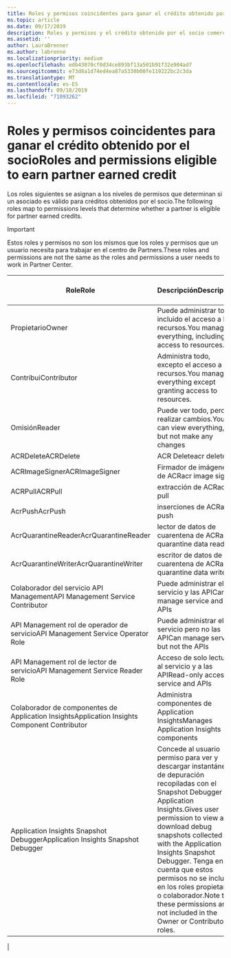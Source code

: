 ```yaml
---
title: Roles y permisos coincidentes para ganar el crédito obtenido por el socio | Centro de Partners
ms.topic: article
ms.date: 09/17/2019
description: Roles y permisos y el crédito obtenido por el socio comercial
ms.assetid: ''
author: LauraBrenner
ms.author: labrenne
ms.localizationpriority: medium
ms.openlocfilehash: edb43070cf0d34ce893bf13a501b91f32e904ad7
ms.sourcegitcommit: e73d8a1d74ed4ea87a5330b00fe119222bc2c3da
ms.translationtype: MT
ms.contentlocale: es-ES
ms.lasthandoff: 09/18/2019
ms.locfileid: "71093262"
---
```

# <a name="roles-and-permissions-eligible-to-earn-partner-earned-credit"></a><span data-ttu-id="d3376-103">Roles y permisos coincidentes para ganar el crédito obtenido por el socio</span><span class="sxs-lookup"><span data-stu-id="d3376-103">Roles and permissions eligible to earn partner earned credit</span></span>

<span data-ttu-id="d3376-104">Los roles siguientes se asignan a los niveles de permisos que determinan si un asociado es válido para créditos obtenidos por el socio.</span><span class="sxs-lookup"><span data-stu-id="d3376-104">The following roles map to permissions levels that determine whether a partner is eligible for partner earned credits.</span></span>

>[!Important]
><span data-ttu-id="d3376-105">Estos roles y permisos no son los mismos que los roles y permisos que un usuario necesita para trabajar en el centro de Partners.</span><span class="sxs-lookup"><span data-stu-id="d3376-105">These roles and permissions are not the same as the roles and permissions a user needs to work in Partner Center.</span></span>

|<span data-ttu-id="d3376-106">**Role**</span><span class="sxs-lookup"><span data-stu-id="d3376-106">**Role**</span></span>   |<span data-ttu-id="d3376-107">**Descripción**</span><span class="sxs-lookup"><span data-stu-id="d3376-107">**Description**</span></span>   |<span data-ttu-id="d3376-108">**PEC válido**</span><span class="sxs-lookup"><span data-stu-id="d3376-108">**PEC eligible**</span></span>   |
|-----------------|:------------------|:--------------|
|<span data-ttu-id="d3376-109">Propietario</span><span class="sxs-lookup"><span data-stu-id="d3376-109">Owner</span></span>  |<span data-ttu-id="d3376-110">Puede administrar todo, incluido el acceso a los recursos.</span><span class="sxs-lookup"><span data-stu-id="d3376-110">You manage everything, including access to resources.</span></span>|<span data-ttu-id="d3376-111">Sí</span><span class="sxs-lookup"><span data-stu-id="d3376-111">Yes</span></span>|
|<span data-ttu-id="d3376-112">Contribui</span><span class="sxs-lookup"><span data-stu-id="d3376-112">Contributor</span></span> |<span data-ttu-id="d3376-113">Administra todo, excepto el acceso a los recursos.</span><span class="sxs-lookup"><span data-stu-id="d3376-113">You manage everything except granting access to resources.</span></span>|<span data-ttu-id="d3376-114">Sí</span><span class="sxs-lookup"><span data-stu-id="d3376-114">Yes</span></span>|
|<span data-ttu-id="d3376-115">Omisión</span><span class="sxs-lookup"><span data-stu-id="d3376-115">Reader</span></span>|<span data-ttu-id="d3376-116">Puede ver todo, pero no realizar cambios.</span><span class="sxs-lookup"><span data-stu-id="d3376-116">You can view everything, but not make any changes</span></span>|<span data-ttu-id="d3376-117">No</span><span class="sxs-lookup"><span data-stu-id="d3376-117">No</span></span>|
|<span data-ttu-id="d3376-118">ACRDelete</span><span class="sxs-lookup"><span data-stu-id="d3376-118">ACRDelete</span></span>|<span data-ttu-id="d3376-119">ACR Delete</span><span class="sxs-lookup"><span data-stu-id="d3376-119">acr delete</span></span>|<span data-ttu-id="d3376-120">Sí</span><span class="sxs-lookup"><span data-stu-id="d3376-120">Yes</span></span>|
|<span data-ttu-id="d3376-121">ACRImageSigner</span><span class="sxs-lookup"><span data-stu-id="d3376-121">ACRImageSigner</span></span>|<span data-ttu-id="d3376-122">Firmador de imágenes de ACR</span><span class="sxs-lookup"><span data-stu-id="d3376-122">acr image signer</span></span>|<span data-ttu-id="d3376-123">Sí</span><span class="sxs-lookup"><span data-stu-id="d3376-123">Yes</span></span>|
|<span data-ttu-id="d3376-124">ACRPull</span><span class="sxs-lookup"><span data-stu-id="d3376-124">ACRPull</span></span>|<span data-ttu-id="d3376-125">extracción de ACR</span><span class="sxs-lookup"><span data-stu-id="d3376-125">acr pull</span></span>|<span data-ttu-id="d3376-126">Sí</span><span class="sxs-lookup"><span data-stu-id="d3376-126">Yes</span></span>|
|<span data-ttu-id="d3376-127">AcrPush</span><span class="sxs-lookup"><span data-stu-id="d3376-127">AcrPush</span></span>|<span data-ttu-id="d3376-128">inserciones de ACR</span><span class="sxs-lookup"><span data-stu-id="d3376-128">acr push</span></span>|<span data-ttu-id="d3376-129">Sí</span><span class="sxs-lookup"><span data-stu-id="d3376-129">Yes</span></span>|
|<span data-ttu-id="d3376-130">AcrQuarantineReader</span><span class="sxs-lookup"><span data-stu-id="d3376-130">AcrQuarantineReader</span></span>|<span data-ttu-id="d3376-131">lector de datos de cuarentena de ACR</span><span class="sxs-lookup"><span data-stu-id="d3376-131">acr quarantine data reader</span></span>|<span data-ttu-id="d3376-132">No</span><span class="sxs-lookup"><span data-stu-id="d3376-132">No</span></span>|
|<span data-ttu-id="d3376-133">AcrQuarantineWriter</span><span class="sxs-lookup"><span data-stu-id="d3376-133">AcrQuarantineWriter</span></span>| <span data-ttu-id="d3376-134">escritor de datos de cuarentena de ACR</span><span class="sxs-lookup"><span data-stu-id="d3376-134">acr quarantine data writer</span></span>|<span data-ttu-id="d3376-135">Sí</span><span class="sxs-lookup"><span data-stu-id="d3376-135">Yes</span></span>|
|<span data-ttu-id="d3376-136">Colaborador del servicio API Management</span><span class="sxs-lookup"><span data-stu-id="d3376-136">API Management Service Contributor</span></span>|<span data-ttu-id="d3376-137">Puede administrar el servicio y las API</span><span class="sxs-lookup"><span data-stu-id="d3376-137">Can manage service and the APIs</span></span>|<span data-ttu-id="d3376-138">Sí</span><span class="sxs-lookup"><span data-stu-id="d3376-138">Yes</span></span>|
|<span data-ttu-id="d3376-139">API Management rol de operador de servicio</span><span class="sxs-lookup"><span data-stu-id="d3376-139">API Management Service Operator Role</span></span>|<span data-ttu-id="d3376-140">Puede administrar el servicio pero no las API</span><span class="sxs-lookup"><span data-stu-id="d3376-140">Can manage service but not the APIs</span></span>|<span data-ttu-id="d3376-141">Sí</span><span class="sxs-lookup"><span data-stu-id="d3376-141">Yes</span></span>|
|<span data-ttu-id="d3376-142">API Management rol de lector de servicio</span><span class="sxs-lookup"><span data-stu-id="d3376-142">API Management Service Reader Role</span></span>|<span data-ttu-id="d3376-143">Acceso de solo lectura al servicio y a las API</span><span class="sxs-lookup"><span data-stu-id="d3376-143">Read-only access to service and APIs</span></span>|<span data-ttu-id="d3376-144">No</span><span class="sxs-lookup"><span data-stu-id="d3376-144">No</span></span>|
|<span data-ttu-id="d3376-145">Colaborador de componentes de Application Insights</span><span class="sxs-lookup"><span data-stu-id="d3376-145">Application Insights Component Contributor</span></span>|<span data-ttu-id="d3376-146">Administra componentes de Application Insights</span><span class="sxs-lookup"><span data-stu-id="d3376-146">Manages Application Insights components</span></span>|<span data-ttu-id="d3376-147">Sí</span><span class="sxs-lookup"><span data-stu-id="d3376-147">Yes</span></span>|
|<span data-ttu-id="d3376-148">Application Insights Snapshot Debugger</span><span class="sxs-lookup"><span data-stu-id="d3376-148">Application Insights Snapshot Debugger</span></span>|<span data-ttu-id="d3376-149">Concede al usuario permiso para ver y descargar instantáneas de depuración recopiladas con el Snapshot Debugger de Application Insights.</span><span class="sxs-lookup"><span data-stu-id="d3376-149">Gives user permission to view and download debug snapshots collected with the Application Insights Snapshot Debugger.</span></span> <span data-ttu-id="d3376-150">Tenga en cuenta que estos permisos no se incluyen en los roles propietario o colaborador.</span><span class="sxs-lookup"><span data-stu-id="d3376-150">Note that these permissions are not included in the Owner or Contributor roles.</span></span>|<span data-ttu-id="d3376-151">Sí</span><span class="sxs-lookup"><span data-stu-id="d3376-151">Yes</span></span>|
|